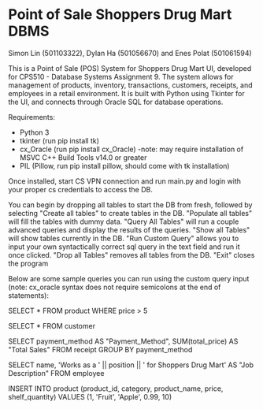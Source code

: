 # Point of Sale Shoppers Drug Mart DBMS
Simon Lin (501103322), Dylan Ha (501056670) and Enes Polat (501061594)

This is a Point of Sale (POS) System for Shoppers Drug Mart UI, developed for CPS510 - Database Systems Assignment 9. The system allows for management of products, inventory, transactions, customers, receipts, and employees in a retail environment. 
It is built with Python using Tkinter for the UI, and connects through Oracle SQL for database operations.

Requirements: 
- Python 3
- tkinter (run pip install tk)
- cx_Oracle (run pip install cx_Oracle)
   -note: may require installation of MSVC C++ Build Tools v14.0 or greater
- PIL (Pillow, run pip install pillow, should come with tk installation)

Once installed, start CS VPN connection and run main.py and login with your proper cs credentials to access the DB.

You can begin by dropping all tables to start the DB from fresh, followed by selecting "Create all tables" to create tables in the DB.
"Populate all tables" will fill the tables with dummy data. 
"Query All Tables" will run a couple advanced queries and display the results of the queries.
"Show all Tables" will show tables currently in the DB.
"Run Custom Query" allows you to input your own syntactically correct sql query in the text field and run it once clicked.
"Drop all Tables" removes all tables from the DB.
"Exit" closes the program

Below are some sample queries you can run using the custom query input (note: cx_oracle syntax does not require semicolons at the end of statements):

SELECT * FROM product WHERE price > 5 

SELECT * FROM customer

SELECT payment_method AS "Payment_Method", SUM(total_price) AS "Total Sales" FROM receipt GROUP BY payment_method

SELECT name, 'Works as a ' || position || ' for Shoppers Drug Mart' AS "Job Description" FROM employee

INSERT INTO product (product_id, category, product_name, price, shelf_quantity) VALUES (1, 'Fruit', 'Apple', 0.99, 10)
